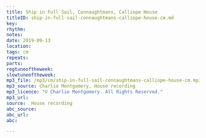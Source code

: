 ```yaml
---
title: Ship in Full Sail, Connaughtmans, Calliope House
titleID: ship-in-full-sail-connaughtmans-calliope-house-cm.md
key:
rhythm:
notes:
date: 2019-09-13
location:
tags: cm
repeats:
parts:
regtuneoftheweek:
slowtuneoftheweek:
mp3_file: /mp3/cm/ship-in-full-sail-connaughtmans-calliope-house-cm.mp3
mp3_source: Charlie Montgomery, House recording
mp3_licence: "© Charlie Montgomery. All Rights Reserved."
mp3_url:
source:  House recording
abc_source:
abc_url:
abc:

---
```

